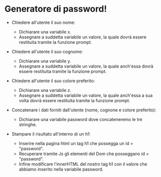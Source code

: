 # Generatore di password!

- Chiedere all'utente il suo nome:
  - Dichiarare una variabile x.
  - Assegnare a suddetta variabile un valore, la quale dovrà essere restituita tramite la funzione prompt.

- Chiedere all'utente il suo cognome:
  - Dichiarare una variabile y.
  - Assegnare a suddetta variabile un valore, la quale anch'essa dovrà essere restituita tramite la funzione prompt.

- Chiedere all'utente il suo colore preferito:
   - Dichiarare una variabile z.
  - Assegnare a suddetta variabile un valore, la quale anch'essa a sua volta dovrà essere restituita tramite la funzione prompt.

- Concatenare i dati forniti dall'utente (nome, cognone e colore preferito):
  - Dichiarare una variabile password dove concateneremo le tre stringhe.

- Stampare il risultato all'interno di un h1:
  - Inserire nella pagina html un tag h1 che possegga un id = "password".
  - Recuperare tramite Js gli elementi del Dom che posseggano id = "password".
  - Infine modificare l'innerHTML del nostro tag h1 con il valore che abbiamo inserito nella variabile password.